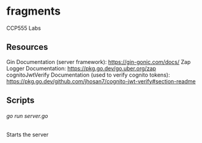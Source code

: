 # fragments

CCP555 Labs

## Resources

Gin Documentation (server framework): https://gin-gonic.com/docs/
Zap Logger Documentation: https://pkg.go.dev/go.uber.org/zap
cognitoJwtVerify Documentation (used to verify cognito tokens): https://pkg.go.dev/github.com/jhosan7/cognito-jwt-verify#section-readme

## Scripts

###### go run server.go
Starts the server